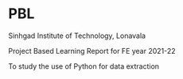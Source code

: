 # PBL
Sinhgad Institute of Technology, Lonavala

Project Based Learning Report for FE year 2021-22

To study the use of Python for data extraction
